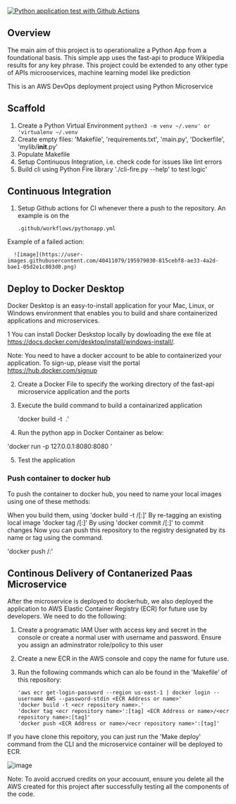 [![Python application test with Github Actions](https://github.com/sanctitygeorge/aws-python-microservice-container/actions/workflows/pythonapp.yml/badge.svg)](https://github.com/sanctitygeorge/aws-python-microservice-container/actions/workflows/pythonapp.yml)

## Overview

The main aim of this project is to operationalize a Python App from a foundational basis. This simple app uses the fast-api to produce Wikipedia results for any key phrase. This project could be extended to any other type of APIs microoservices, machine learning model like prediction


This is an AWS DevOps deployment project using Python Microservice

## Scaffold

1. Create a Python Virtual Environment `python3 -m venv ~/.venv' or 'virtualenv ~/.venv`
2. Create empty files: 'Makefile', 'requirements.txt', 'main.py', 'Dockerfile', 'mylib/__init__.py'
3. Populate Makefile
4. Setup Continuous Integration, i.e. check code for issues like lint errors
5. Build cli using Python Fire library './cli-fire.py --help' to test logic'

## Continuous Integration

1. Setup Github actions for CI whenever there a push to the repository. An example is on the
     
     `.github/workflows/pythonapp.yml`
 
 Example of a failed action: 
 
      ![image](https://user-images.githubusercontent.com/40411079/195979030-815cebf8-ae33-4a2d-bae1-05d2e1c803d0.png)


## Deploy to Docker Desktop

Docker Desktop is an easy-to-install application for your Mac, Linux, or Windows environment that enables you to build and share containerized applications and microservices.

1 You can install Docker Deskstop locally by dowloading the exe file at https://docs.docker.com/desktop/install/windows-install/. 

Note: You need to have a docker account to be able to containerized your application. To sign-up, please visit the portal https://hub.docker.com/signup 

2. Create a Docker File to specify the working directory of the fast-api microservice application and the ports

3. Execute the build command to build a containarized application
      
      'docker build -t <image name> .'

4. Run the python app in Docker Container as below:
 
 'docker run -p 127.0.0.1:8080:8080 <Dockerimage ID>'

5. Test the application 

### Push container to docker hub

To push the container to docker hub, you need to name your local images using one of these methods:

When you build them, using 'docker build -t <hub-user>/<repo-name>[:<tag>]'
By re-tagging an existing local image 'docker tag <existing-image> <hub-user>/<repo-name>[:<tag>]'
By using 'docker commit <existing-container> <hub-user>/<repo-name>[:<tag>]' to commit changes
Now you can push this repository to the registry designated by its name or tag using the command.

 'docker push <hub-user>/<repo-name>:<tag>'

## Continous Delivery of Contanerized Paas Microservice

After the microservice is deployed to dockerhub, we also deployed the application to AWS Elastic Container Registry (ECR) for future use by developers. We need to do the following: 

1. Create a programatic IAM User with access key and secret in the console or create a normal user with username and password. Ensure you assign an adminstrator role/policy to this user

2. Create a new ECR in the AWS console and copy the name for future use. 

3. Run the following commands which can alo be found in the 'Makefile' of this repository:

       'aws ecr get-login-password --region us-east-1 | docker login --username AWS --password-stdin <ECR Address or name>'
	   'docker build -t <ecr repository name>.'
	   'docker tag <ecr repository name>':[tag] <ECR Address or name>/<ecr repository name>:[tag]'
	   'docker push <ECR Address or name>/<ecr repository name>':[tag]'

If you have clone this repoitory, you can just run the 'Make deploy' command from the CLI and the microservice container will be deployed to ECR. 

![image](https://user-images.githubusercontent.com/40411079/195979104-55720dad-415b-4b71-bb55-264e1b4a8389.png)


Note: To avoid accrued credits on your accouunt, ensure you delete all the AWS created for this project after successfully testing all the components of the code. 

